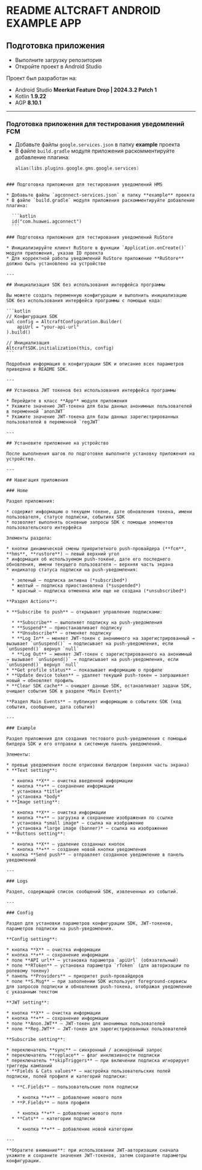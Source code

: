 
# README ALTCRAFT ANDROID EXAMPLE APP

## Подготовка приложения

- Выполните загрузку репозитория  
- Откройте проект в Android Studio  

Проект был разработан на:  
- Android Studio **Meerkat Feature Drop | 2024.3.2 Patch 1**  
- Kotlin **1.9.22**  
- AGP **8.10.1**  

---

### Подготовка приложения для тестирования уведомлений FCM

- Добавьте файлы `google.services.json` в папку **example** проекта  
- В файле `build.gradle` модуля приложения раскомментируйте добавление плагина:  
  ```kotlin
  alias(libs.plugins.google.gms.google.services)
````

### Подготовка приложения для тестирования уведомлений HMS

* Добавьте файлы `agconnect-services.json` в папку **example** проекта
* В файле `build.gradle` модуля приложения раскомментируйте добавление плагина:

  ```kotlin
  id("com.huawei.agconnect")
  ```

### Подготовка приложения для тестирования уведомлений RuStore

* Инициализируйте клиент RuStore в функции `Application.onCreate()` модуля приложения, указав ID проекта
* Для корректной работы уведомлений RuStore приложение **RuStore** должно быть установлено на устройстве

---

## Инициализация SDK без использования интерфейса программы

Вы можете создать переменную конфигурации и выполнить инициализацию SDK без использования интерфейса программы с помощью кода:

```kotlin
// Конфигурация SDK
val config = AltcraftConfiguration.Builder(
    apiUrl = "your-api-url"
).build()

// Инициализация
AltcraftSDK.initialization(this, config)
```

Подробная информация о конфигурации SDK и описание всех параметров приведена в README SDK.

---

## Установка JWT токенов без использования интерфейса программы

* Перейдите в класс **App** модуля приложения
* Укажите значение JWT-токена для базы данных анонимных пользователей в переменной `anonJWT`
* Укажите значение JWT-токена для базы данных зарегистрированных пользователей в переменной `regJWT`

---

## Установите приложение на устройство

После выполнения шагов по подготовке выполните установку приложения на устройство.

---

## Навигация приложения

### Home

Раздел приложения:

* содержит информацию о текущем токене, дате обновления токена, имени пользователя, статусе подписки, событиях SDK
* позволяет выполнять основные запросы SDK с помощью элементов пользовательского интерфейса

Элементы раздела:

* кнопки динамической смены приоритетного push-провайдера (**fcm**, **hms**, **rustore**) — левый верхний угол
* информация об используемом push-токене, дате его последнего обновления, имени текущего пользователя — верхняя часть экрана
* индикатор статуса подписки на push-уведомления:

  * зеленый — подписка активна (*subscribed*)
  * желтый — подписка приостановлена (*suspended*)
  * красный — подписка отменена или еще не создана (*unsubscribed*)

**Раздел Actions**:

* **Subscribe to push** — открывает управление подписками:

  * **Subscribe** — выполняет подписку на push-уведомления
  * **Suspend** — приостанавливает подписку
  * **Unsubscribe** — отменяет подписку
  * **Log In** — меняет JWT-токен с анонимного на зарегистрированный → вызывает `unSuspend()` → подписывает на push-уведомления, если `unSuspend()` вернул `null`
  * **Log Out** — меняет JWT-токен с зарегистрированного на анонимный → вызывает `unSuspend()` → подписывает на push-уведомления, если `unSuspend()` вернул `null`
* **Get profile status** — показывает информацию о профиле
* **Update device token** — удаляет текущий push-токен → запрашивает новый → обновляет профиль
* **Clear SDK cache** — очищает данные SDK, останавливает задачи SDK, очищает события SDK в разделе *Main Events*

**Раздел Main Events** — публикует информацию о событиях SDK (код события, сообщение, дата события)

---

### Example

Раздел приложения для создания тестового push-уведомления с помощью билдера SDK и его отправки в системную панель уведомлений.

Элементы:

* превью уведомления после отрисовки билдером (верхняя часть экрана)
* **Text setting**:

  * кнопка **X** — очистка введенной информации
  * кнопка **+** — сохранение информации
  * установка *title*
  * установка *body*
* **Image setting**:

  * кнопка **X** — очистка информации
  * кнопка **+** — загрузка и сохранение изображения по ссылке
  * установка *small image* — ссылка на изображение
  * установка *large image (banner)* — ссылка на изображение
* **Buttons setting**:

  * кнопка **X** — удаление созданных кнопок
  * кнопка **+** — создание новой кнопки уведомления
* кнопка **Send push** — отправляет созданное уведомление в панель уведомлений

---

### Logs

Раздел, содержащий список сообщений SDK, извлеченных из событий.

---

### Config

Раздел для установки параметров конфигурации SDK, JWT-токенов, параметров подписки на push-уведомления.

**Config setting**:

* кнопка **X** — очистка информации
* кнопка **+** — сохранение информации
* поле **API url** — установка параметра `apiUrl` (обязательный)
* поле **RToken** — установка параметра `rToken` (для авторизации по ролевому токену)
* панель **Providers** — приоритет push-провайдеров
* поле **S.Msg** — при заполнении SDK использует foreground-сервисы для запросов подписки и обновления push-токена, отображая уведомление с указанным текстом

**JWT setting**:

* кнопка **X** — очистка информации
* кнопка **+** — сохранение информации
* поле **Anon.JWT** — JWT-токен для анонимных пользователей
* поле **Reg.JWT** — JWT-токен для зарегистрированных пользователей

**Subscribe setting**:

* переключатель **sync** — синхронный / асинхронный запрос
* переключатель **replace** — флаг инклюзивности подписки
* переключатель **skipTriggers** — при включении подписка игнорирует триггеры кампаний
* **Fields & Cats values** — настройка пользовательских полей подписки, полей профиля и категорий подписки:

  * **C.Fields** — пользовательские поля подписки

    * кнопка **+** — добавление нового поля
  * **P.Fields** — поля профиля

    * кнопка **+** — добавление нового поля
  * **Cats** — категории подписки

    * кнопка **+** — добавление новой категории

---

**Обратите внимание**: при использовании JWT-авторизации сначала укажите и сохраните значения JWT-токенов, затем сохраните параметры конфигурации.




